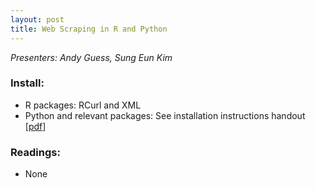 ```yaml
---
layout: post
title: Web Scraping in R and Python
---
```


*Presenters: Andy Guess, Sung Eun Kim*

### Install:

- R packages: RCurl and XML
- Python and relevant packages: See installation instructions handout [[pdf](https://www.dropbox.com/s/fk1mjro0z1agf71/Scraping%20-%20Installation%20Instructions.pdf)]

### Readings:

- None